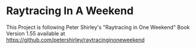 # Raytracing In A Weekend
This Project is following Peter Shirley's "Raytracing in One Weekend" Book Version 1.55 available at https://github.com/petershirley/raytracinginoneweekend
